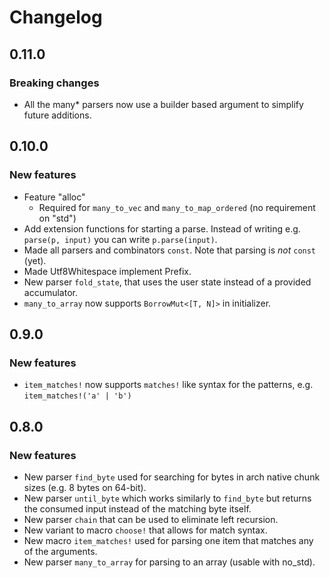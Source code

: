 # Changelog

## 0.11.0

### Breaking changes

- All the many* parsers now use a builder based argument to simplify future additions.

## 0.10.0

### New features

- Feature "alloc"
    - Required for `many_to_vec` and `many_to_map_ordered` (no requirement on "std")
- Add extension functions for starting a parse. Instead of writing
  e.g. `parse(p, input)` you can write `p.parse(input)`.
- Made all parsers and combinators `const`. Note that parsing is _not_ `const` (yet).
- Made Utf8Whitespace implement Prefix.
- New parser `fold_state`, that uses the user state instead of a provided accumulator.
- `many_to_array` now supports `BorrowMut<[T, N]>` in initializer.

## 0.9.0

### New features

- `item_matches!` now supports `matches!` like syntax for the patterns,
  e.g. `item_matches!('a' | 'b')`

## 0.8.0

### New features

- New parser `find_byte` used for searching for bytes in arch native
  chunk sizes (e.g. 8 bytes on 64-bit).
- New parser `until_byte` which works similarly to `find_byte` but
  returns the consumed input instead of the matching byte itself.
- New parser `chain` that can be used to eliminate left recursion.
- New variant to macro `choose!` that allows for match syntax.
- New macro `item_matches!` used for parsing one item that matches
  any of the arguments.
- New parser `many_to_array` for parsing to an array (usable with no_std).
